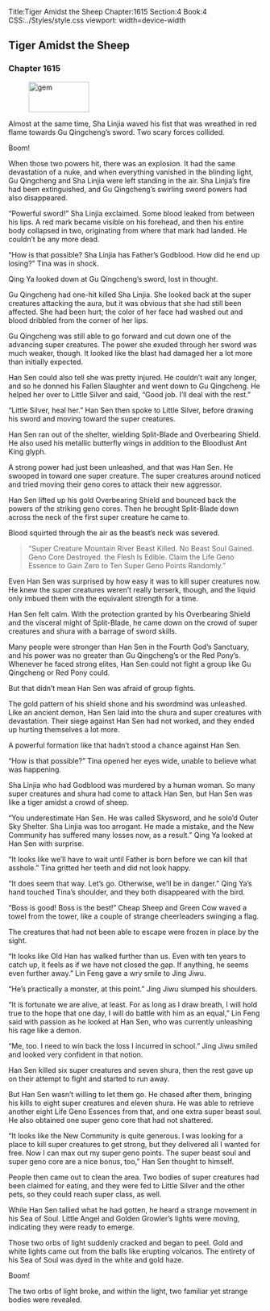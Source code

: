 Title:Tiger Amidst the Sheep 
Chapter:1615 
Section:4 
Book:4 
CSS:../Styles/style.css 
viewport: width=device-width
  
## Tiger Amidst the Sheep
### Chapter 1615
  
<figure>
	<img src="../Images/gem.gif" alt="gem" id="gem" width="120" height="60" />
</figure>
  

  
Almost at the same time, Sha Linjia waved his fist that was wreathed in red flame towards Gu Qingcheng’s sword. Two scary forces collided.

Boom!

When those two powers hit, there was an explosion. It had the same devastation of a nuke, and when everything vanished in the blinding light, Gu Qingcheng and Sha Linjia were left standing in the air. Sha Linjia’s fire had been extinguished, and Gu Qingcheng’s swirling sword powers had also disappeared.

“Powerful sword!” Sha Linjia exclaimed. Some blood leaked from between his lips. A red mark became visible on his forehead, and then his entire body collapsed in two, originating from where that mark had landed. He couldn’t be any more dead.

“How is that possible? Sha Linjia has Father’s Godblood. How did he end up losing?” Tina was in shock.

Qing Ya looked down at Gu Qingcheng’s sword, lost in thought.

Gu Qingcheng had one-hit killed Sha Linjia. She looked back at the super creatures attacking the aura, but it was obvious that she had still been affected. She had been hurt; the color of her face had washed out and blood dribbled from the corner of her lips.

Gu Qingcheng was still able to go forward and cut down one of the advancing super creatures. The power she exuded through her sword was much weaker, though. It looked like the blast had damaged her a lot more than initially expected.

Han Sen could also tell she was pretty injured. He couldn’t wait any longer, and so he donned his Fallen Slaughter and went down to Gu Qingcheng. He helped her over to Little Silver and said, “Good job. I’ll deal with the rest.”

“Little Silver, heal her.” Han Sen then spoke to Little Silver, before drawing his sword and moving toward the super creatures.

Han Sen ran out of the shelter, wielding Split-Blade and Overbearing Shield. He also used his metallic butterfly wings in addition to the Bloodlust Ant King glyph.

A strong power had just been unleashed, and that was Han Sen. He swooped in toward one super creature. The super creatures around noticed and tried moving their geno cores to attack their new aggressor.

Han Sen lifted up his gold Overbearing Shield and bounced back the powers of the striking geno cores. Then he brought Split-Blade down across the neck of the first super creature he came to.

Blood squirted through the air as the beast’s neck was severed.

> “Super Creature Mountain River Beast Killed. No Beast Soul Gained. Geno Core Destroyed. the Flesh Is Edible. Claim the Life Geno Essence to Gain Zero to Ten Super Geno Points Randomly.”

Even Han Sen was surprised by how easy it was to kill super creatures now. He knew the super creatures weren’t really berserk, though, and the liquid only imbued them with the equivalent strength for a time.

Han Sen felt calm. With the protection granted by his Overbearing Shield and the visceral might of Split-Blade, he came down on the crowd of super creatures and shura with a barrage of sword skills.

Many people were stronger than Han Sen in the Fourth God’s Sanctuary, and his power was no greater than Gu Qingcheng’s or the Red Pony’s. Whenever he faced strong elites, Han Sen could not fight a group like Gu Qingcheng or Red Pony could.

But that didn’t mean Han Sen was afraid of group fights.

The gold pattern of his shield shone and his swordmind was unleashed. Like an ancient demon, Han Sen laid into the shura and super creatures with devastation. Their siege against Han Sen had not worked, and they ended up hurting themselves a lot more.

A powerful formation like that hadn’t stood a chance against Han Sen.

“How is that possible?” Tina opened her eyes wide, unable to believe what was happening.

Sha Linjia who had Godblood was murdered by a human woman. So many super creatures and shura had come to attack Han Sen, but Han Sen was like a tiger amidst a crowd of sheep.

“You underestimate Han Sen. He was called Skysword, and he solo’d Outer Sky Shelter. Sha Linjia was too arrogant. He made a mistake, and the New Community has suffered many losses now, as a result.” Qing Ya looked at Han Sen with surprise.

“It looks like we’ll have to wait until Father is born before we can kill that asshole.” Tina gritted her teeth and did not look happy.

“It does seem that way. Let’s go. Otherwise, we’ll be in danger.” Qing Ya’s hand touched Tina’s shoulder, and they both disappeared with the bird.

“Boss is good! Boss is the best!” Cheap Sheep and Green Cow waved a towel from the tower, like a couple of strange cheerleaders swinging a flag.

The creatures that had not been able to escape were frozen in place by the sight.

“It looks like Old Han has walked further than us. Even with ten years to catch up, it feels as if we have not closed the gap. If anything, he seems even further away.” Lin Feng gave a wry smile to Jing Jiwu.

“He’s practically a monster, at this point.” Jing Jiwu slumped his shoulders.

“It is fortunate we are alive, at least. For as long as I draw breath, I will hold true to the hope that one day, I will do battle with him as an equal,” Lin Feng said with passion as he looked at Han Sen, who was currently unleashing his rage like a demon.

“Me, too. I need to win back the loss I incurred in school.” Jing Jiwu smiled and looked very confident in that notion.

Han Sen killed six super creatures and seven shura, then the rest gave up on their attempt to fight and started to run away.

But Han Sen wasn’t willing to let them go. He chased after them, bringing his kills to eight super creatures and eleven shura. He was able to retrieve another eight Life Geno Essences from that, and one extra super beast soul. He also obtained one super geno core that had not shattered.

“It looks like the New Community is quite generous. I was looking for a place to kill super creatures to get strong, but they delivered all I wanted for free. Now I can max out my super geno points. The super beast soul and super geno core are a nice bonus, too,” Han Sen thought to himself.

People then came out to clean the area. Two bodies of super creatures had been claimed for eating, and they were fed to Little Silver and the other pets, so they could reach super class, as well.

While Han Sen tallied what he had gotten, he heard a strange movement in his Sea of Soul. Little Angel and Golden Growler’s lights were moving, indicating they were ready to emerge.

Those two orbs of light suddenly cracked and began to peel. Gold and white lights came out from the balls like erupting volcanos. The entirety of his Sea of Soul was dyed in the white and gold haze.

Boom!

The two orbs of light broke, and within the light, two familiar yet strange bodies were revealed.